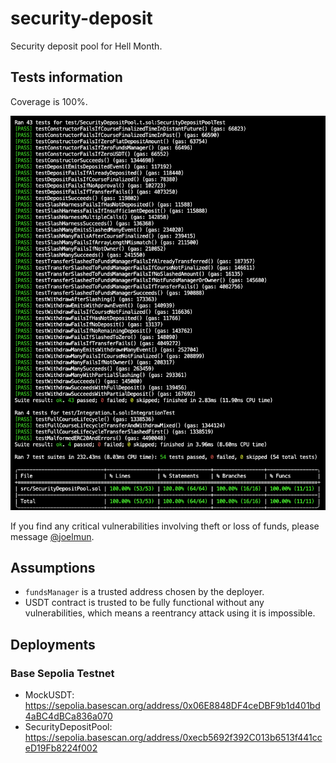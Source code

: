# security-deposit

Security deposit pool for Hell Month.

## Tests information

Coverage is 100%.

![tests and coverage](coverage.png)

If you find any critical vulnerabilities involving theft or loss of funds, please message [@joelmun](https://t.me/joelmun).

## Assumptions

- `fundsManager` is a trusted address chosen by the deployer.
- USDT contract is trusted to be fully functional without any vulnerabilities, which means a reentrancy attack using it is impossible.

## Deployments

### Base Sepolia Testnet

- MockUSDT: https://sepolia.basescan.org/address/0x06E8848DF4ceDBF9b1d401bd4aBC4dBCa836a070
- SecurityDepositPool: https://sepolia.basescan.org/address/0xecb5692f392C013b6513f441cceD19Fb8224f002
